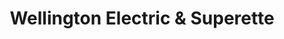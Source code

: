 ---
title: "Wellington Electric & Superette"
url: /wellington/wellington-electric-and-superette/
shop: convenience
---